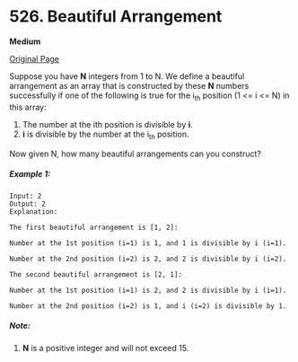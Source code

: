 # 526. Beautiful Arrangement

**Medium**

[Original Page](https://leetcode.com/problems/beautiful-arrangement/)

Suppose you have __N__ integers from 1 to N. We define a beautiful arrangement as an array that is constructed by these __N__ numbers successfully if one of the following is true for the i<sub>th</sub> position (1 <= i <= N) in this array:

1. The number at the ith position is divisible by __i__.
2. __i__ is divisible by the number at the i<sub>th</sub> position.

Now given N, how many beautiful arrangements can you construct?

##### Example 1:
```
Input: 2
Output: 2
Explanation: 

The first beautiful arrangement is [1, 2]:

Number at the 1st position (i=1) is 1, and 1 is divisible by i (i=1).

Number at the 2nd position (i=2) is 2, and 2 is divisible by i (i=2).

The second beautiful arrangement is [2, 1]:

Number at the 1st position (i=1) is 2, and 2 is divisible by i (i=1).

Number at the 2nd position (i=2) is 1, and i (i=2) is divisible by 1.
```

##### Note:
1. __N__ is a positive integer and will not exceed 15.
